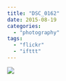 ```yaml
---
title: "DSC_0162"
date: 2015-08-19
categories: 
  - "photography"
tags: 
  - "flickr"
  - "ifttt"
---
```


![](https://farm1.staticflickr.com/563/20702452581_2a84c12d48_b.jpg)
